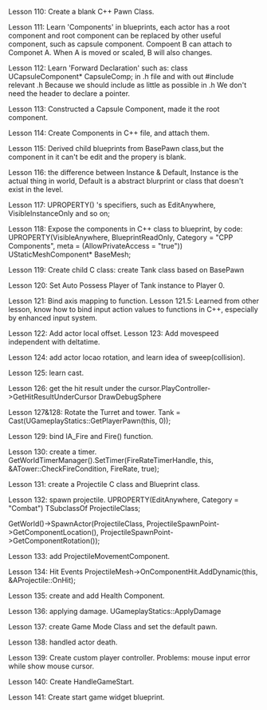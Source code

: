 Lesson 110: Create a blank C++ Pawn Class.

Lesson 111: Learn 'Components' in blueprints, each actor has a root component and root component can be replaced by other useful component, such as capsule component.
Compoent B can attach to Componet A. When A is moved or scaled, B will also changes.

Lesson 112: Learn 'Forward Declaration' such as: 
class UCapsuleComponent* CapsuleComp;
in .h file and with out #include relevant .h
Because we should include as little as possible in .h
We don't need the header to declare a pointer. 

Lesson 113: Constructed a Capsule Component, made it the root component.

Lesson 114: Create Components in C++ file, and attach them.

Lesson 115: Derived child blueprints from BasePawn class,but the component in it can't be edit and the propery is blank.

Lesson 116: the difference between Instance & Default, Instance is the actual thing in world, Default is a abstract blurprint or class that doesn't exist in the level.

Lesson 117: UPROPERTY() 's specifiers, such as EditAnywhere, VisibleInstanceOnly and so on;

Lesson 118: Expose the components in C++ class to blueprint, by code: 
	UPROPERTY(VisibleAnywhere, BlueprintReadOnly, Category = "CPP Components", meta = (AllowPrivateAccess = "true"))
	UStaticMeshComponent* BaseMesh;

Lesson 119: Create child C class: create Tank class based on BasePawn

Lesson 120: Set Auto Possess Player of Tank instance to Player 0.

Lesson 121: Bind axis mapping to function.
Lesson 121.5: Learned from other lesson, know how to bind input action values to functions in C++, especially by enhanced input system.

Lesson 122: Add actor local offset.
Lesson 123: Add movespeed independent with deltatime. 

Lesson 124: add actor locao rotation, and learn idea of sweep(collision).

Lesson 125: learn cast.

Lesson 126: get the hit result under the cursor.PlayController->GetHitResultUnderCursor
DrawDebugSphere

Lesson 127&128: Rotate the Turret and tower.
Tank = Cast<ATank>(UGameplayStatics::GetPlayerPawn(this, 0));

Lesson 129: bind IA_Fire and Fire() function.

Lesson 130: create a timer.
GetWorldTimerManager().SetTimer(FireRateTimerHandle, this, &ATower::CheckFireCondition, FireRate, true);

Lesson 131: create a Projectile C class and Blueprint class.

Lesson 132: spawn projectile. 
UPROPERTY(EditAnywhere, Category = "Combat")
TSubclassOf<class AProjectile> ProjectileClass;

GetWorld()->SpawnActor<AProjectile>(ProjectileClass,
	ProjectileSpawnPoint->GetComponentLocation(),
	ProjectileSpawnPoint->GetComponentRotation());

Lesson 133: add ProjectileMovementComponent.

Lesson 134: Hit Events
ProjectileMesh->OnComponentHit.AddDynamic(this, &AProjectile::OnHit);

Lesson 135: create and add Health Component.

Lesson 136: applying damage.
UGameplayStatics::ApplyDamage

Lesson 137: create Game Mode Class and set the default pawn.

Lesson 138: handled actor death.

Lesson 139: Create custom player controller.
Problems: mouse input error while show mouse cursor.

Lesson 140: Create HandleGameStart.

Lesson 141: Create start game widget blueprint.